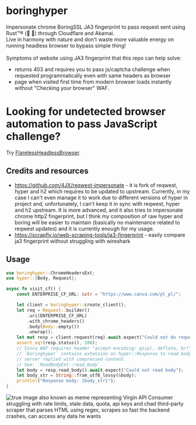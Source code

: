 # boringhyper
Impersonate chrome BoringSSL JA3 fingerprint to pass request sent using Rust™® (🦀 🚀) through Cloudflare and Akamai.\
Live in harmony with nature and don't waste more valuable energy on running headless browser to bypass simple thing!\
\
Symptoms of website using JA3 fingerprint that this repo can help solve:
- returns 403 and requires you to pass js/captcha challenge when requested programmatically even with same headers as browser
- page when visited first time from modern browser loads instantly without "Checking your browser" WAF.

# Looking for undetected browser automation to pass JavaScript challenge?
Try [FlarelessHeadlessBrowser](https://github.com/makindotcc/FlarelessHeadlessChrome).

## Credits and resources
- https://github.com/4JX/reqwest-impersonate - it is fork of reqwest, hyper and h2 which requires to be updated to 
upstream. Currently, in my case I can't even manage it to work due to different versions of hyper in project and,
unfortunately, I can't keep it in sync with reqwest, hyper and h2 upstream. It is more advanced,
and it also tries to impersonate chrome http2 fingerprint, but I think my composition of raw hyper and boring will be
easier to maintain (basically no maintenance related to reqwest updates) and it is currently enough for my usage.
- https://scrapfly.io/web-scraping-tools/ja3-fingerprint - easily compare ja3 fingerprint without struggling with
wireshark

## Usage
```rust
use boringhyper::ChromeHeadersExt;
use hyper::{Body, Request};

async fn visit_cf() {
    const ENTERPRISE_CF_URL: &str = "https://www.canva.com/pl_pl/";

    let client = boringhyper::create_client();
    let req = Request::builder()
        .uri(ENTERPRISE_CF_URL)
        .with_chrome_headers()
        .body(Body::empty())
        .unwrap();
    let mut resp = client.request(req).await.expect("Could not do request");
    assert_eq!(resp.status(), 200);
    // Since WAF requires header "accept-encoding: gzip(, deflate, br)" to be sent,
    // `boringhyper` contains extension on hyper::Response to read body decompressed if 
    // server replied with compressed content.
    // See: `ReadBodyExt::read_body`.
    let body = resp.read_body().await.expect("Could not read body");
    let body_str = String::from_utf8_lossy(&body);
    println!("Response body: {body_str}");
}
```

![true image also known as meme representing Virgin API Consumer struggling with 
rate limits, stale data, quota, api keys and chad third-party scraper that
parses HTML using regex, scrapes so fast the backend crashes, can access any data he wants](trueshit.png)
